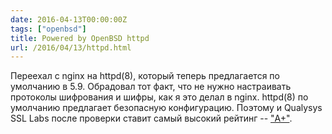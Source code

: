 ```yaml
---
date: 2016-04-13T00:00:00Z
tags: ["openbsd"]
title: Powered by OpenBSD httpd
url: /2016/04/13/httpd.html
---
```


Переехал с nginx на httpd(8), который теперь предлагается по умолчанию в 5.9.
Обрадовал тот факт, что не нужно настраивать протоколы шифрования и шифры, как я
это делал в nginx. httpd(8) по умолчанию предлагает безопасную конфигурацию.
Поэтому и Qualysys SSL Labs после проверки ставит самый высокий рейтинг --
["A+"](https://www.ssllabs.com/ssltest/analyze.html?d=bronevichok.ru).
